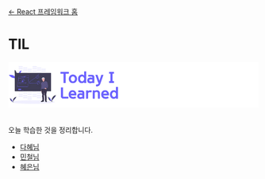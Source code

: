 [← React 프레임워크 홈](../README.md)

# TIL

<img src="../../assets/cover--til.png" alt />

<br />
<br />

오늘 학습한 것을 정리합니다.

- [다혜님](./다혜/README.md)
- [민철님](./민철/README.md)
- [혜은님](./혜은/README.md)